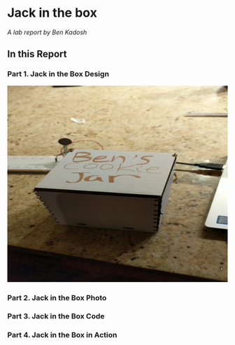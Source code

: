 # Jack in the box

*A lab report by Ben Kadosh*

## In this Report

### Part 1. Jack in the Box Design

<img src="https://github.com/BenKadosh1/IDD-Fa19-Lab5/blob/master/Jack_In_The_Box_BK.jpg" width=550 height=450>

### Part 2. Jack in the Box Photo


### Part 3. Jack in the Box Code



### Part 4. Jack in the Box in Action


